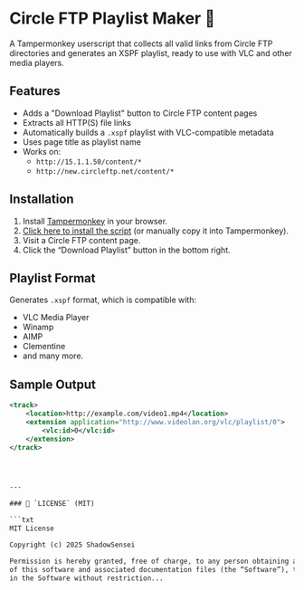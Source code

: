 # Circle FTP Playlist Maker 🎵

A Tampermonkey userscript that collects all valid links from Circle FTP directories and generates an XSPF playlist, ready to use with VLC and other media players.

## Features
- Adds a "Download Playlist" button to Circle FTP content pages
- Extracts all HTTP(S) file links
- Automatically builds a `.xspf` playlist with VLC-compatible metadata
- Uses page title as playlist name
- Works on:  
  - `http://15.1.1.50/content/*`  
  - `http://new.circleftp.net/content/*`

## Installation

1. Install [Tampermonkey](https://www.tampermonkey.net/) in your browser.
2. [Click here to install the script](circle-ftp-playlist-maker.user.js) (or manually copy it into Tampermonkey).
3. Visit a Circle FTP content page.
4. Click the “Download Playlist” button in the bottom right.

## Playlist Format
Generates `.xspf` format, which is compatible with:
- VLC Media Player
- Winamp
- AIMP
- Clementine
- and many more.

## Sample Output

```xml
<track>
    <location>http://example.com/video1.mp4</location>
    <extension application="http://www.videolan.org/vlc/playlist/0">
        <vlc:id>0</vlc:id>
    </extension>
</track>




---

### 📄 `LICENSE` (MIT)

```txt
MIT License

Copyright (c) 2025 ShadowSensei

Permission is hereby granted, free of charge, to any person obtaining a copy
of this software and associated documentation files (the “Software”), to deal
in the Software without restriction...
